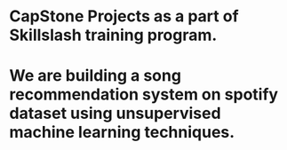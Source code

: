 # CapStone Projects as a part of Skillslash training program.
# We are building a song recommendation system on spotify dataset using unsupervised machine learning techniques.
